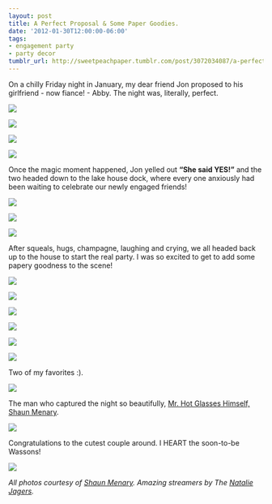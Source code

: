```yaml
---
layout: post
title: A Perfect Proposal & Some Paper Goodies.
date: '2012-01-30T12:00:00-06:00'
tags:
- engagement party
- party decor
tumblr_url: http://sweetpeachpaper.tumblr.com/post/3072034087/a-perfect-proposal-some-paper-goodies
---
```


On a chilly Friday night in January, my dear friend Jon proposed to his girlfriend - now fiance! - Abby. The night was, literally, perfect.

![](http://media.tumblr.com/tumblr_lfhh77PjgI1qe032t.jpg)

![](http://media.tumblr.com/tumblr_lfhyv9lNKQ1qe032t.jpg)

![](http://media.tumblr.com/tumblr_lfhz0qTxfG1qe032t.jpg)

![](http://media.tumblr.com/tumblr_lfhz1ilmVu1qe032t.jpg)

Once the magic moment happened, Jon yelled out **“She said YES!”** and the two headed down to the lake house dock, where every one anxiously had been waiting to celebrate our newly engaged friends!

![](http://media.tumblr.com/tumblr_lfhz90jrmO1qe032t.jpg)

![](http://media.tumblr.com/tumblr_lfhzcanTX51qe032t.jpg)

![](http://media.tumblr.com/tumblr_lfhzckZMxl1qe032t.jpg)

After squeals, hugs, champagne, laughing and crying, we all headed back up to the house to start the real party. I was so excited to get to add some papery goodness to the scene!

![](http://media.tumblr.com/tumblr_lfhh8lzctS1qe032t.jpg)

![](http://media.tumblr.com/tumblr_lfhyjtwZ6l1qe032t.jpg)

![](http://media.tumblr.com/tumblr_lfhzeyGzEn1qe032t.jpg)

![](http://media.tumblr.com/tumblr_lfhzfloOrk1qe032t.jpg)

![](http://media.tumblr.com/tumblr_lfhzj0rPfJ1qe032t.jpg)

![](http://media.tumblr.com/tumblr_lfhzh2YqyY1qe032t.jpg)

Two of my favorites :).

![](http://media.tumblr.com/tumblr_lfhzkzMRJY1qe032t.jpg)

The man who captured the night so beautifully, [Mr. Hot Glasses Himself, Shaun Menary](http://www.shaunmenary.com/blog).

![](http://media.tumblr.com/tumblr_lfhzm6cdMX1qe032t.jpg)

Congratulations to the cutest couple around. I HEART the soon-to-be Wassons!

![](http://media.tumblr.com/tumblr_lfhzoiTCso1qe032t.jpg)

*All photos courtesy of [Shaun Menary](http://www.shaunmenary.com/blog). Amazing streamers by The [Natalie Jagers](http://www.natalie-grace.com).*
